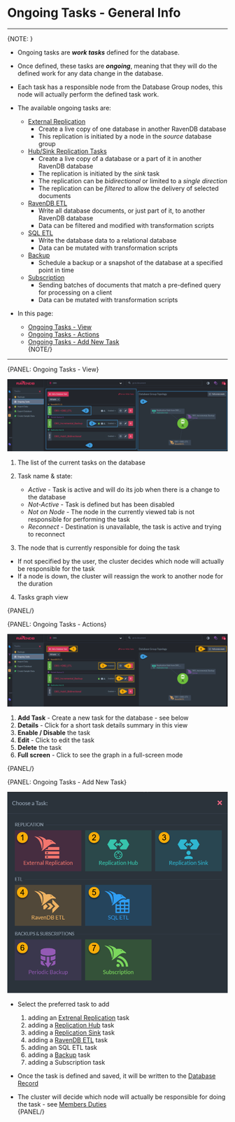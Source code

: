 ﻿# Ongoing Tasks - General Info
---

{NOTE: }

* Ongoing tasks are ***work tasks*** defined for the database.  
* Once defined, these tasks are ***ongoing***, meaning that they will do the defined work for any data change in the database.  
* Each task has a responsible node from the Database Group nodes, this node will actually perform the defined task work.  
* The available ongoing tasks are:  
  * [External Replication](../../../../studio/database/tasks/ongoing-tasks/external-replication-task)  
      * Create a live copy of one database in another RavenDB database
      * This replication is initiated by a node in the *source* database group
  * [Hub/Sink Replication Tasks](../../../../studio/database/tasks/ongoing-tasks/replication/overview)
      * Create a live copy of a database or a part of it in another RavenDB database  
      * The replication is initiated by the *sink* task  
      * The replication can be *bidirectional* or limited to a *single direction*  
      * The replication can be *filtered* to allow the delivery of selected documents  
  * [RavenDB ETL](../../../../studio/database/tasks/ongoing-tasks/ravendb-etl-task)  
      * Write all database documents, or just part of it, to another RavenDB database  
      * Data can be filtered and modified with transformation scripts  
  * [SQL ETL](../../../../server/ongoing-tasks/etl/sql)  
      * Write the database data to a relational database  
      * Data can be mutated with transformation scripts  
  * [Backup](../../../../studio/database/tasks/ongoing-tasks/backup-task)  
      * Schedule a backup or a snapshot of the database at a specified point in time  
  * [Subscription](../../../../client-api/data-subscriptions/what-are-data-subscriptions)  
      * Sending batches of documents that match a pre-defined query for processing on a client  
      * Data can be mutated with transformation scripts  

* In this page:  
  * [Ongoing Tasks - View](../../../../studio/database/tasks/ongoing-tasks/general-info#ongoing-tasks---view)  
  * [Ongoing Tasks - Actions](../../../../studio/database/tasks/ongoing-tasks/general-info#ongoing-tasks---actions)  
  * [Ongoing Tasks - Add New Task](../../../../studio/database/tasks/ongoing-tasks/general-info#ongoing-tasks---add-new-task)  
{NOTE/}

---

{PANEL: Ongoing Tasks - View}

![Figure 1. Ongoing Tasks View](images/general-info-001.png "Ongoing Tasks List for databases DB1")

1. The list of the current tasks on the database  

2. Task name & state:  
   * _Active_ - Task is active and will do its job when there is a change to the database  
   * _Not-Active_ - Task is defined but has been disabled  
   * _Not on Node_ - The node in the currently viewed tab is not responsible for performing the task  
   * _Reconnect_ - Destination is unavailable, the task is active and trying to reconnect  

3. The node that is currently responsible for doing the task  
  * If not specified by the user, the cluster decides which node will actually be responsible for the task
  * If a node is down, the cluster will reassign the work to another node for the duration  

4. Tasks graph view  

{PANEL/}

{PANEL: Ongoing Tasks - Actions}

![Figure 2. Ongoing Tasks Actions](images/general-info-002.png "Ongoing Tasks - Actions")

1. **Add Task** - Create a new task for the database - see below  
2. **Details** - Click for a short task details summary in this view  
3. **Enable / Disable** the task  
4. **Edit** - Click to edit the task  
5. **Delete** the task  
6. **Full screen** - Click to see the graph in a full-screen mode  

{PANEL/}

{PANEL: Ongoing Tasks - Add New Task}

![Figure 3. Ongoing Tasks New Task](images/general-info-003.png "Add Ongoing Task")

* Select the preferred task to add  
  1. adding an [Extrenal Replication](../../../../studio/database/tasks/ongoing-tasks/external-replication-task) task  
  2. adding a [Replication Hub](../../../../studio/database/tasks/ongoing-tasks/replication/replication-hub-task) task
  3. adding a [Replication Sink](../../../../studio/database/tasks/ongoing-tasks/replication/replication-sink-task) task
  4. adding a [RavenDB ETL](../../../../studio/database/tasks/ongoing-tasks/ravendb-etl-task) task  
  5. adding an SQL ETL task  
  7. adding a [Backup](../../../../studio/database/tasks/ongoing-tasks/backup-task) task  
  7. adding a Subscription task  

* Once the task is defined and saved, it will be written to the [Database Record](../../../../studio/database/settings/database-record)  

* The cluster will decide which node will actually be responsible for doing the task - see [Members Duties](../../../../studio/database/settings/manage-database-group#database-group-topology---members-duties)  
{PANEL/}
